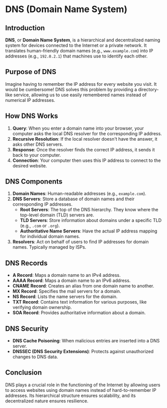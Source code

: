# DNS (Domain Name System)

## Introduction

**DNS**, or **Domain Name System**, is a hierarchical and decentralized naming system for devices connected to the Internet or a private network. It translates human-friendly domain names (e.g., `www.example.com`) into IP addresses (e.g., `192.0.2.1`) that machines use to identify each other.

## Purpose of DNS

Imagine having to remember the IP address for every website you visit. It would be cumbersome! DNS solves this problem by providing a directory-like service, allowing us to use easily remembered names instead of numerical IP addresses.

## How DNS Works

1. **Query**: When you enter a domain name into your browser, your computer asks the local DNS resolver for the corresponding IP address.
2. **Recursive Resolution**: If the local resolver doesn't have the answer, it asks other DNS servers.
3. **Response**: Once the resolver finds the correct IP address, it sends it back to your computer.
4. **Connection**: Your computer then uses this IP address to connect to the desired website.

## DNS Components

1. **Domain Names**: Human-readable addresses (e.g., `example.com`).
2. **DNS Servers**: Store a database of domain names and their corresponding IP addresses.
   - **Root Servers**: The top of the DNS hierarchy. They know where the top-level domain (TLD) servers are.
   - **TLD Servers**: Store information about domains under a specific TLD (e.g., `.com` or `.org`).
   - **Authoritative Name Servers**: Have the actual IP address mapping for individual domain names.
3. **Resolvers**: Act on behalf of users to find IP addresses for domain names. Typically managed by ISPs.

## DNS Records

- **A Record**: Maps a domain name to an IPv4 address.
- **AAAA Record**: Maps a domain name to an IPv6 address.
- **CNAME Record**: Creates an alias from one domain name to another.
- **MX Record**: Specifies the mail servers for a domain.
- **NS Record**: Lists the name servers for the domain.
- **TXT Record**: Contains text information for various purposes, like verifying domain ownership.
- **SOA Record**: Provides authoritative information about a domain.

## DNS Security

- **DNS Cache Poisoning**: When malicious entries are inserted into a DNS server.
- **DNSSEC (DNS Security Extensions)**: Protects against unauthorized changes to DNS data.

## Conclusion

DNS plays a crucial role in the functioning of the Internet by allowing users to access websites using domain names instead of hard-to-remember IP addresses. Its hierarchical structure ensures scalability, and its decentralized nature ensures resilience.


